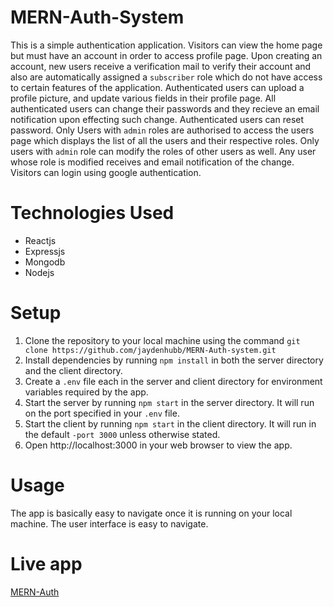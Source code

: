 # MERN-Auth-System
This is a simple authentication application. Visitors can view the home page but must have an account in order to access profile page. Upon creating an account, new users receive a verification mail to verify their account and also are automatically assigned a `subscriber` role which do not have access to certain features of the application. Authenticated users can upload a profile picture, and update various fields in their profile page. All authenticated users can change their passwords and they recieve an email notification upon effecting such change. Authenticated users can reset password.  Only Users with `admin` roles are authorised to access the users page which displays the list of all the users and their respective roles. Only users with `admin` role can modify the roles of other users as well. Any user whose role is modified receives and email notification of the change. Visitors can login using google authentication. 

# Technologies Used 
* Reactjs
* Expressjs
* Mongodb
* Nodejs

# Setup
1. Clone the repository to your local machine using the command `git clone https://github.com/jaydenhubb/MERN-Auth-system.git`
2. Install dependencies by running `npm install` in both the server directory and the client directory.
3. Create a `.env` file each in the server and client directory for environment variables required by the app.
4. Start the server by running `npm start` in the server directory. It will run on the port specified in your `.env` file.
5. Start the client by running `npm start` in the client directory. It will run in the default `-port 3000` unless otherwise stated.
6. Open http://localhost:3000 in your web browser to view the app.

# Usage
The app is basically easy to navigate once it is running on your local machine. The user interface is easy to navigate.

# Live app
[MERN-Auth](https://jay-authent.vercel.app/)
